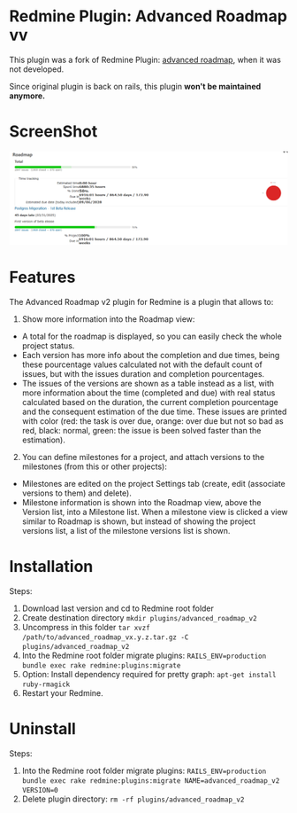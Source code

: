Redmine Plugin: Advanced Roadmap vv
===========================

This plugin was a fork of Redmine Plugin: [advanced roadmap](https://redmine.ociotec.com/projects/advanced-roadmap), when it was not developed.

Since original plugin is back on rails, this plugin **won't be maintained anymore.**

ScreenShot
==========

![ScreenShot](screenshot.png)


Features
========

The Advanced Roadmap v2 plugin for Redmine is a plugin that allows to:

1. Show more information into the Roadmap view:
  *  A total for the roadmap is displayed, so you can easily check the whole project status.
  *  Each version has more info about the completion and due times, being these pourcentage values calculated not with the default count of issues, but with the issues duration and completion pourcentages.
  *  The issues of the versions are shown as a table instead as a list, with more information about the time (completed and due) with real status calculated based on the duration, the current completion pourcentage and the consequent estimation of the due time. These issues are printed with color (red: the task is over due, orange: over due but not so bad as red, black: normal, green: the issue is been solved faster than the estimation).

2. You can define milestones for a project, and attach versions to the milestones (from this or other projects):
  * Milestones are edited on the project Settings tab (create, edit (associate versions to them) and delete).
  * Milestone information is shown into the Roadmap view, above the Version list, into a Milestone list. When a milestone view is clicked a view similar to Roadmap is shown, but instead of showing the project versions list, a list of the milestone versions list is shown.

Installation
============

Steps:

1.  Download last version and cd to Redmine root folder 
2.  Create destination directory `mkdir plugins/advanced_roadmap_v2`
3.  Uncompress in this folder `tar xvzf /path/to/advanced_roadmap_vx.y.z.tar.gz -C plugins/advanced_roadmap_v2`
4.  Into the Redmine root folder migrate plugins: `RAILS_ENV=production bundle exec rake redmine:plugins:migrate`
5.  Option: Install dependency required for pretty graph: `apt-get install ruby-rmagick`
6.  Restart your Redmine.


Uninstall
=========

Steps: 

1. Into the Redmine root folder migrate plugins: `RAILS_ENV=production bundle exec rake redmine:plugins:migrate NAME=advanced_roadmap_v2 VERSION=0`
2. Delete plugin directory: `rm -rf plugins/advanced_roadmap_v2`


